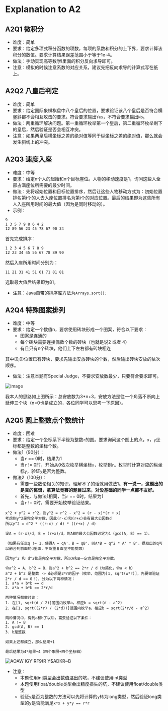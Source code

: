 # Explanation to A2

## A2Q1 微积分
- 难度：简单
- 要求：给定多项式积分函数的项数，每项的系数和积分的上下界，要求计算该积分的数值。要求计算结果误差范围小于等于1e-4。
- 做法：手动实现高等数学I里面的积分反向求导即可。
- 注意：模拟的时候注意系数的对应关系，建议先把反向求导的计算式写在纸上。

## A2Q2 八皇后判定
- 难度：简单
- 要求：给定国际象棋棋盘中八个皇后的位置，要求验证该八个皇后是否符合横竖斜都不会相互攻击的要求。符合要求输出`Yes`，不符合要求输出`No`。
- 做法：两重循环解决问题。第一重循环枚举第一个皇后，第二重循环枚举剩下的皇后，然后验证是否会相互冲突。
- 注意：如果两皇后横坐标之差的绝对值等同于纵坐标之差的绝对值，那么就会发生斜线上的冲突。

## A2Q3 速度入座
- 难度：中等
- 要求：给定n个人的起始和n个目标座位。人物的移动速度是1，询问这些人全部占满座位所需要的最少时间。
- 做法：先将起始位置和目标位置排序，然后让这些人物移动方式为：初始位置排名第i个的人去入座位置排名为第i个的对应位置。最后的结果即为这些所有人入座所用时间的最大值（因为是同时移动的）。
- 示例：

```
9
1 3 5 7 9 8 6 4 2
12 89 56 23 45 78 67 90 34
```

首先完成排序：
```
1 2 3 4 5 6 7 8 9
12 23 34 45 56 67 78 89 90
```

然后入座所用时间分别为：
```
11 21 31 41 51 61 71 81 81
```

选取最大值后结果即为81。

- 注意：Java自带的排序库方法为```Arrays.sort();```

## A2Q4 特殊图案排列
- 难度：中等
- 要求：给定一个数值n，要求使用砖块形成一个图案，符合以下要求：
  - 图案是连通的
  - 每个砖块需要连接偶数个数的砖块（也就是说2 或者 4）
  - 有且只有n个砖块，他们上下左右都有砖块相连

其中(0,0)位置已有砖块，要求先输出安放砖块的个数，然后输出砖块安放的依次顺序。

- 做法：注意本题有Special Judge，不要求安放数最少，只要符合要求即可。

![image](https://user-images.githubusercontent.com/64548919/159836795-594ff57c-5f0e-445f-a68e-f0213659f113.png)

我本人的思路如上图所示：总安放数为3\*n+3，安放方法是往一个角落不断向上延伸三个块（n=0也是成立的，各位同学可以思考一下原因）。

## A2Q5 圆上整数点个数统计
- 难度：困难
- 要求：给定一个坐标系下半径为整数`r`的圆。要求询问这个圆上的点，`x`，`y`坐标都是整数的坐标个数。
- 做法1（90分）：
  - 当`r` == 0时，结果为1
  - 当`r` != 0时，开始从0依次枚举横坐标`x`，枚举到`r`。枚举时计算对应的纵坐标`y`，验证`y`是否为整数。
- 做法2（100分）：
  - 需要一些数论相关的知识，理解不了的话就用做法1。**有一说一，这题出的是真的离谱，拿算法竞赛的题目过来，对没基础的同学一点都不友好。**
  - 首先，与做法1相同，当`r` == 0时，结果为1
  - 当`r` != 0时，需要开始枚举验证结果。

```
x^2 + y^2 = r^2，则y^2 = r^2 - x^2 = (r - x)*(r + x)
考虑到y^2是完全平方数，因此(r-x)和(r+x)会有最大公因数d
所以y^2 = d^2 * ((r-x) / d) * ((r+x) / d)

设A = (r-x)/d, B = (r+x)/d，则AB的最大公因数必定为1（gcd(A, B) == 1）。

（如果有任意q != 1，使得A = qA'，B = qB'，则A*B = q^2 * A' * B'，提取出的q可以融合到前面的d里面，不断重复直至不能提取）

因为y^2 和 d^2都是完全平方数，所以A和B一定也是完全平方数。

令a^2 = A, b^2 = B，则a^2 + b^2 == 2*r / d（为简化，令a < b）
a^2 + b^2 是整数 -> d必须是2*r的因子（枚举，范围为[1, sqrt(w*r)]，先要做验证2*r / d == 0！），分为以下两种情况：
1. a*a + b*b == d
2. a*a + b*b == 2*r/d

两种情况都做讨论：
1. 在[1, sqrt(d / 2)]范围内枚举a，相应b = sqrt(d - a^2)
2. 在[1, sqrt((2*r) / (2*d))]范围内枚举a，相应b = sqrt(2*r/d - a^2)

两种情况中，得到a和b了以后，需要验证以下条件：
1. A != B
2. gcd(A, B) == 1
3. b是整数

如果上述都成立，那么结果+1

最后结果为4*结果+4（四个象限+四个坐标轴）
```

![AOAW IGY`RF9)R Y$ADKR~B](https://user-images.githubusercontent.com/64548919/159948359-639d72ee-9fce-4248-b7ae-1275a9a6932f.jpg)



- 注意：
  - 本题使用int类型会出数值溢出的坑，不建议使用int类型
  - 本题使用float/double类型会出精度损失的坑，不建议使用float/double类型
  - 验证`y`是否为整数的方法可以先将计算的`y`转为long类型，然后验证long类型的y是否能满足`x*x + y*y == r*r`
